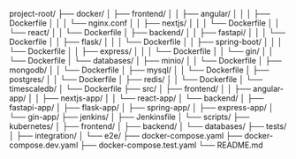 project-root/
├── docker/
│   ├── frontend/
│   │   ├── angular/
│   │   │   ├── Dockerfile
│   │   │   └── nginx.conf
│   │   ├── nextjs/
│   │   │   └── Dockerfile
│   │   └── react/
│   │       └── Dockerfile
│   ├── backend/
│   │   ├── fastapi/
│   │   │   └── Dockerfile
│   │   ├── flask/
│   │   │   └── Dockerfile
│   │   ├── spring-boot/
│   │   │   └── Dockerfile
│   │   ├── express/
│   │   │   └── Dockerfile
│   │   └── gin/
│   │       └── Dockerfile
│   └── databases/
│       ├── minio/
│       │   └── Dockerfile
│       ├── mongodb/
│       │   └── Dockerfile
│       ├── mysql/
│       │   └── Dockerfile
│       ├── postgres/
│       │   └── Dockerfile
│       ├── redis/
│       │   └── Dockerfile
│       └── timescaledb/
│           └── Dockerfile
├── src/
│   ├── frontend/
│   │   ├── angular-app/
│   │   ├── nextjs-app/
│   │   └── react-app/
│   └── backend/
│       ├── fastapi-app/
│       ├── flask-app/
│       ├── spring-app/
│       ├── express-app/
│       └── gin-app/
├── jenkins/
│   ├── Jenkinsfile
│   └── scripts/
├── kubernetes/
│   ├── frontend/
│   ├── backend/
│   └── databases/
├── tests/
│   ├── integration/
│   └── e2e/
├── docker-compose.yaml
├── docker-compose.dev.yaml
├── docker-compose.test.yaml
└── README.md